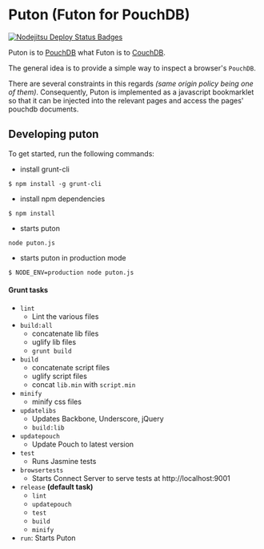 # Puton (Futon for PouchDB)
[![Nodejitsu Deploy Status Badges](https://webhooks.nodejitsu.com/ymichael/puton.png)](https://webops.nodejitsu.com#nodejitsu/webhooks)

Puton is to [PouchDB][1] what Futon is to [CouchDB][2].

The general idea is to provide a simple way to inspect a browser's `PouchDB`.

There are several constraints in this regards _(same origin policy being one of them)_. Consequently, Puton is implemented as a javascript bookmarklet so that it can be injected into the relevant pages and access the pages' pouchdb documents.

## Developing puton
To get started, run the following commands:

- install grunt-cli
```
$ npm install -g grunt-cli
```

- install npm dependencies
```
$ npm install
```

- starts puton
```
node puton.js
```

- starts puton in production mode
```
$ NODE_ENV=production node puton.js
```

#### Grunt tasks
- `lint`
    - Lint the various files
- `build:all`
    - concatenate lib files
    - uglify lib files
    - `grunt build`
- `build`
    - concatenate script files
    - uglify script files
    - concat `lib.min` with `script.min`
- `minify`
    - minify css files
- `updatelibs`
    - Updates Backbone, Underscore, jQuery
    - `build:lib`
- `updatepouch`
    - Update Pouch to latest version
- `test`
    - Runs Jasmine tests
- `browsertests`
    - Starts Connect Server to serve tests at http://localhost:9001
- `release` __(default task)__
    - `lint`
    - `updatepouch`
    - `test`
    - `build`
    - `minify`
- `run`: Starts Puton

[1]: http://pouchdb.com/
[2]: http://couchdb.apache.org/
